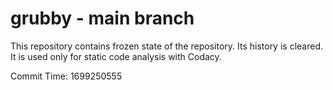 # grubby - main branch

This repository contains frozen state of the repository.
Its history is cleared. It is used only for static code
analysis with Codacy.

Commit Time: 1699250555